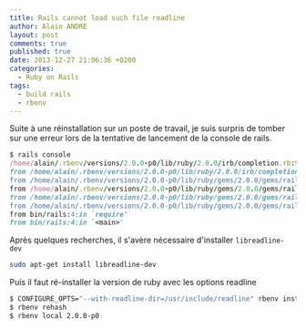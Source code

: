 ```yaml
---
title: Rails cannot load such file readline
author: Alain ANDRE
layout: post
comments: true
published: true
date: 2013-12-27 21:06:36 +0200
categories:
  - Ruby on Rails
tags:
  - build rails
  - rbenv
---
```

Suite à une réinstallation sur un poste de travail, je suis surpris de tomber sur une erreur lors de la tentative de lancement de la console de rails.

```ruby
$ rails console
/home/alain/.rbenv/versions/2.0.0-p0/lib/ruby/2.0.0/irb/completion.rb:9:in `require': cannot load such file -- readline (LoadError)
from /home/alain/.rbenv/versions/2.0.0-p0/lib/ruby/2.0.0/irb/completion.rb:9:in `<top (required)>'
from /home/alain/.rbenv/versions/2.0.0-p0/lib/ruby/gems/2.0.0/gems/railties-4.0.0/lib/rails/commands/console.rb:3:in `require'
from /home/alain/.rbenv/versions/2.0.0-p0/lib/ruby/gems/2.0.0/gems/railties-4.0.0/lib/rails/commands/console.rb:3:in `<top (required)>'
from /home/alain/.rbenv/versions/2.0.0-p0/lib/ruby/gems/2.0.0/gems/railties-4.0.0/lib/rails/commands.rb:53:in `require'
from /home/alain/.rbenv/versions/2.0.0-p0/lib/ruby/gems/2.0.0/gems/railties-4.0.0/lib/rails/commands.rb:53:in `<top (required)>'
from bin/rails:4:in `require'
from bin/rails:4:in `<main>'
```


Après quelques recherches, il s'avère nécessaire d'installer `libreadline-dev`

```bash
sudo apt-get install libreadline-dev
```

Puis il faut ré-installer la version de ruby avec les options readline

```bash
$ CONFIGURE_OPTS="--with-readline-dir=/usr/include/readline" rbenv install 2.0.0-p0
$ rbenv rehash
$ rbenv local 2.0.0-p0
```
